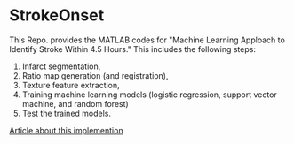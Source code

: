 # StrokeOnset

This Repo. provides the MATLAB codes for "Machine Learning Apploach to Identify Stroke Within 4.5 Hours." This includes the following steps:

1) Infarct segmentation, 
2) Ratio map generation (and registration),
3) Texture feature extraction,
4) Training machine learning models (logistic regression, support vector machine, and random forest)
5) Test the trained models.


[Article about this implemention](https://)

